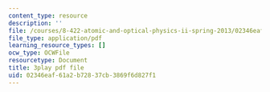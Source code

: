 ```yaml
---
content_type: resource
description: ''
file: /courses/8-422-atomic-and-optical-physics-ii-spring-2013/02346eaf61a2b72837cb3869f6d827f1_s83SihcFfYo.pdf
file_type: application/pdf
learning_resource_types: []
ocw_type: OCWFile
resourcetype: Document
title: 3play pdf file
uid: 02346eaf-61a2-b728-37cb-3869f6d827f1
---
```

